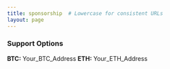 ```yaml
---
title: sponsorship  # Lowercase for consistent URLs
layout: page
---
```


### Support Options
**BTC:** Your_BTC_Address
**ETH:** Your_ETH_Address

